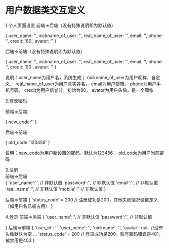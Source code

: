 # 用户数据类交互定义

1.个人页面设置
前端=>后端（没有特殊说明即为默认值）

{
    user_name: '',
    nickname_of_user: '',
    real_name_of_user: '',
    email: '',
    phone: '',
    credit: '80',
    avator: ''
}

后端=>前端（没有特殊说明即为默认值）

{
    user_name: '',
    nickname_of_user: '',
    real_name_of_user: '',
    email: '',
    phone: '',
    credit: '80',
    avator: ''
}


说明：user_name为用户名，系统生成；
    nickname_of_user为用户昵称，自定义，
    real_name_of_user为用户真实姓名，
    email为用户邮箱，
    phone为用户手机号码，
    credit为用户信誉分，初始为80，
    avator为用户头像，是一个图像


2.修改密码

前端=>后端

{
    new_code:''
}


后端=>前端

{
    old_code:'123456'
}

说明：new_code为用户新设置的密码，默认为123456；
      old_code为用户当前密码

3.注册  
前端=>后端  
{
    'user_name':'', // 非默认值
    'password':'', // 非默认值
    'email':'', // 非默认值
    'real_name':'', // 非默认值
    'mobile':'' // 非默认值
}

后端=>前端
{
    'status_code' = 200 // 注册成功是200，其他失败情况请自定义（如用户名已被占用）
}

4.登录
前端=>后端
{
    'user_name':'', // 非默认值
    'password':'', // 非默认值
    
}
后端=>前端
{
    'user_id': '',
    'user_name': '',
    'nickname': '',
    'avatar': null, //没有头像默认为空
    ...
    'status_code' = 200 // 登录成功是200，账号密码错误是401，被禁用是403
}



